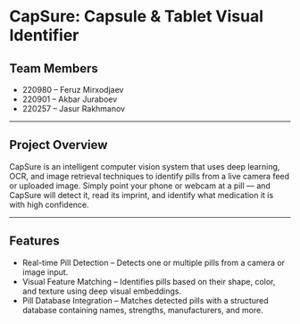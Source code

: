 # CapSure: Capsule & Tablet Visual Identifier

## Team Members

- 220980 – Feruz Mirxodjaev  
- 220901 – Akbar Juraboev  
- 220257 – Jasur Rakhmanov  

---

## Project Overview

CapSure is an intelligent computer vision system that uses deep learning, OCR, and image retrieval techniques to identify pills from a live camera feed or uploaded image. Simply point your phone or webcam at a pill — and CapSure will detect it, read its imprint, and identify what medication it is with high confidence.

---

## Features

- Real-time Pill Detection – Detects one or multiple pills from a camera or image input.   
- Visual Feature Matching – Identifies pills based on their shape, color, and texture using deep visual embeddings.  
- Pill Database Integration – Matches detected pills with a structured database containing names, strengths, manufacturers, and more.   


